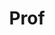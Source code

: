 ---
layout: person
given: Henrik
family: Salje
department: Genetics
title: Prof
job_title: Professor
crsid: hs743
image: /assets/uploads/Salje_Henrik.png
webpage: https://www.pdg.gen.cam.ac.uk
biography: Henrik is a professor in the department of genetics where he heads the
  Pathogen Dynamics Group. Dr. Salje works on the spread of infectious diseases. He
  uses mathematical, computational and field research to help our understanding of
  how pathogens spread in populations, to assess control efforts and support policy
  making. This includes working with a diverse range of datasets including epidemiological,
  genomic, serological and behavioural data. He works closely with an established
  network of collaborators across laboratories, field-based epidemiologists, hospitals
  and public health agencies. Much of his work is in resource poor settings, especially
  in Asia. He has a particular interest in the dynamics of arboviruses such as dengue,
  Zika and chikungunya viruses.
---